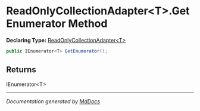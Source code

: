 # ReadOnlyCollectionAdapter\<T\>.GetEnumerator Method

**Declaring Type:** [ReadOnlyCollectionAdapter\<T\>](../Type.md)

```csharp
public IEnumerator<T> GetEnumerator();
```

## Returns

IEnumerator\<T\>

___

*Documentation generated by [MdDocs](https://github.com/ap0llo/mddocs)*
